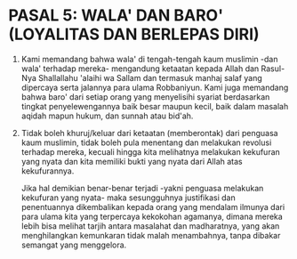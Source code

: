 # PASAL 5: WALA' DAN BARO' (LOYALITAS DAN BERLEPAS DIRI)

1. Kami memandang bahwa wala' di tengah-tengah kaum muslimin -dan wala' terhadap mereka- mengandung ketaatan kepada Allah dan Rasul-Nya Shallallahu 'alaihi wa Sallam dan termasuk manhaj salaf yang dipercaya serta jalannya para ulama Robbaniyun. Kami juga memandang bahwa baro' dari setiap orang yang menyelisihi syariat berdasarkan tingkat penyelewengannya baik besar maupun kecil, baik dalam masalah aqidah mapun hukum, dan sunnah atau bid'ah.

2. Tidak boleh khuruj/keluar dari ketaatan (memberontak) dari penguasa kaum muslimin, tidak boleh pula menentang dan melakukan revolusi terhadap mereka, kecuali hingga kita melihatnya melakukan kekufuran yang nyata dan kita memiliki bukti yang nyata dari Allah atas kekufurannya.

   Jika hal demikian benar-benar terjadi -yakni penguasa melakukan kekufuran yang nyata- maka sesungguhnya justifikasi dan penentuannya dikembalikan kepada orang yang mendalam ilmunya dari para ulama kita yang terpercaya kekokohan agamanya, dimana mereka lebih bisa melihat tarjih antara masalahat dan madharatnya, yang akan menghilangkan kemunkaran tidak malah menambahnya, tanpa dibakar semangat yang menggelora.
